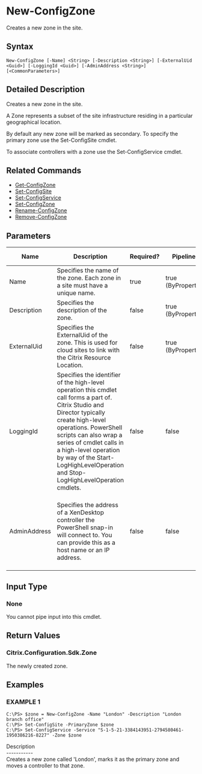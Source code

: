 ﻿# New-ConfigZone

   Creates a new zone in the site.

## Syntax
```
New-ConfigZone [-Name] <String> [-Description <String>] [-ExternalUid <Guid>] [-LoggingId <Guid>] [-AdminAddress <String>] [<CommonParameters>]
```

## Detailed Description
   Creates a new zone in the site.

A Zone represents a subset of the site infrastructure residing in a particular geographical location.

By default any new zone will be marked as secondary. To specify the primary zone use the Set-ConfigSite cmdlet.

To associate controllers with a zone use the Set-ConfigService cmdlet.

## Related Commands
  * [Get-ConfigZone](Get-ConfigZone/)
  * [Set-ConfigSite](Set-ConfigSite/)
  * [Set-ConfigService](Set-ConfigService/)
  * [Set-ConfigZone](Set-ConfigZone/)
  * [Rename-ConfigZone](Rename-ConfigZone/)
  * [Remove-ConfigZone](Remove-ConfigZone/)
## Parameters

| Name   | Description | Required? | Pipeline Input | Default Value |
| --- | --- | --- | --- | --- |
| Name | Specifies the name of the zone. Each zone in a site must have a unique name. | true | true (ByPropertyName) |  |
| Description | Specifies the description of the zone. | false | true (ByPropertyName) |  |
| ExternalUid | Specifies the ExternalUid of the zone. This is used for cloud sites to link with the Citrix Resource Location. | false | true (ByPropertyName) |  |
| LoggingId | Specifies the identifier of the high-level operation this cmdlet call forms a part of. Citrix Studio and Director typically create high-level operations. PowerShell scripts can also wrap a series of cmdlet calls in a high-level operation by way of the Start-LogHighLevelOperation and Stop-LogHighLevelOperation cmdlets. | false | false |  |
| AdminAddress | Specifies the address of a XenDesktop controller the PowerShell snap-in will connect to. You can provide this as a host name or an IP address. | false | false | Localhost. Once a value is provided by any cmdlet, this value becomes the default. |

## Input Type
### None
   You cannot pipe input into this cmdlet.
## Return Values
### Citrix.Configuration.Sdk.Zone
   The newly created zone.
## Examples

### EXAMPLE 1
```
C:\PS> $zone = New-ConfigZone -Name "London" -Description "London branch office"
C:\PS> Set-ConfigSite -PrimaryZone $zone
C:\PS> Set-ConfigService -Service "S-1-5-21-3384143951-2794580461-1950386216-8227" -Zone $zone
```
   Description<br>-----------<br>Creates a new zone called 'London', marks it as the primary zone and moves a controller to that zone.
